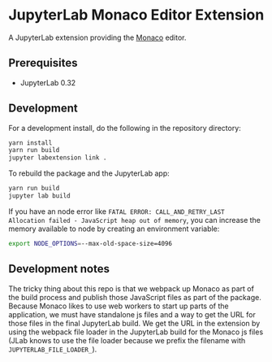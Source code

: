 # JupyterLab Monaco Editor Extension

A JupyterLab extension providing the [Monaco](https://github.com/Microsoft/monaco-editor/) editor.

## Prerequisites

* JupyterLab 0.32

## Development

For a development install, do the following in the repository directory:

```bash
yarn install
yarn run build
jupyter labextension link .
```

To rebuild the package and the JupyterLab app:

```bash
yarn run build
jupyter lab build
```

If you have an node error like `FATAL ERROR: CALL_AND_RETRY_LAST Allocation failed - JavaScript heap out of memory`, you can increase the memory available to node by creating an environment variable:

```sh
export NODE_OPTIONS=--max-old-space-size=4096
```

## Development notes

The tricky thing about this repo is that we webpack up Monaco as part of the build process and publish those JavaScript files as part of the package. Because Monaco likes to use web workers to start up parts of the application, we must have standalone js files and a way to get the URL for those files in the final JupyterLab build. We get the URL in the extension by using the webpack file loader in the JupyterLab build for the Monaco js files (JLab knows to use the file loader because we prefix the filename with `JUPYTERLAB_FILE_LOADER_`).

